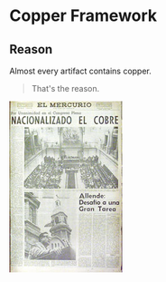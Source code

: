 # Copper Framework

## Reason

Almost every artifact contains copper. 

> That's the reason. 

![alt text](image.png "Copper")